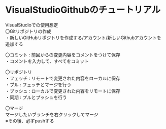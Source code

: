 # VisualStudioGithubのチュートリアル
VisualStudioでの使用想定  
〇Gitリポジトリの作成  
・新しいGitHubリポジトリを作成する/アカウント/新しいGithubアカウントを追加する

〇コミット : 前回からの変更内容をコメントをつけて保存  
・コメントを入力して、すべてをコミット

〇リポジトリ  
・フェッチ : リモートで変更された内容をローカルに保存  
・プル : フェッチとマージを行う  
・プッシュ : ローカルで変更された内容をリモートに保存  
・同期 : プルとプッシュを行う

〇マージ  
マージしたいブランチを右クリックしてマージ  
※その後、必ずpushする
